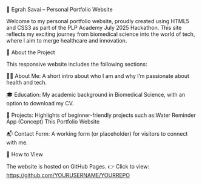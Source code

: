 🌟 Egrah Savai – Personal Portfolio Website

Welcome to my personal portfolio website, proudly created using HTML5 and CSS3 as part of the PLP Academy July 2025 Hackathon.
This site reflects my exciting journey from biomedical science into the world of tech, where I aim to merge healthcare and innovation.

🧠 About the Project

This responsive website includes the following sections:

👩‍💻 About Me: A short intro about who I am and why I’m passionate about health and tech.

🎓 Education: My academic background in Biomedical Science, with an option to download my CV.

🚀 Projects: Highlights of beginner-friendly projects such as:Water Reminder App (Concept)
This Portfolio Website

📬 Contact Form: A working form (or placeholder) for visitors to connect with me.

🔗 How to View

The website is hosted on GitHub Pages.
👉 Click to view: https://github.com/YOURUSERNAME/YOURREPO
